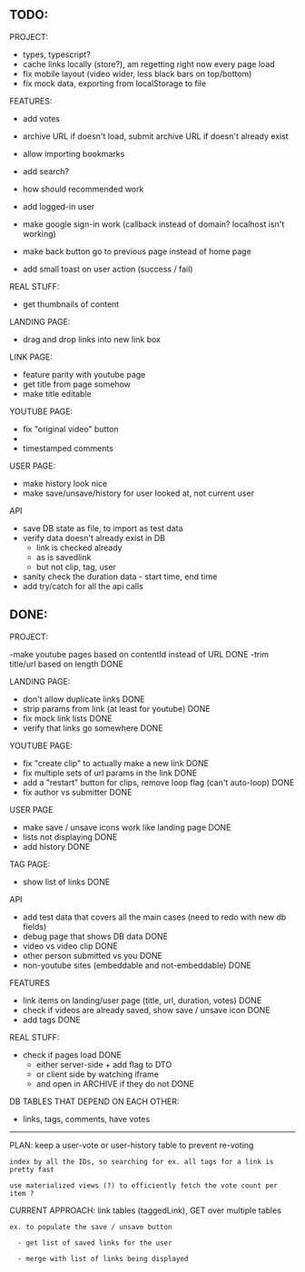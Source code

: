 TODO:
-------------
PROJECT:

- types, typescript?
- cache links locally (store?), am regetting right now every page load
- fix mobile layout (video wider, less black bars on top/bottom)
- fix mock data, exporting from localStorage to file

FEATURES:

- add votes
- archive URL if doesn't load, submit archive URL if doesn't already exist
- allow importing bookmarks
- add search?
- how should recommended work
- add logged-in user


- make google sign-in work (callback instead of domain? localhost isn't working)
- make back button go to previous page instead of home page

- add small toast on user action (success / fail)

REAL STUFF:
- get thumbnails of content


LANDING PAGE:
- drag and drop links into new link box


LINK PAGE:
- feature parity with youtube page
- get title from page somehow
- make title editable

YOUTUBE PAGE:
- fix "original video" button
- 
- timestamped comments

USER PAGE: 
- make history look nice
- make save/unsave/history for user looked at, not current user

API
- save DB state as file, to import as test data
- verify data doesn't already exist in DB 
  - link is checked already
  - as is savedlink
  - but not clip, tag, user
- sanity check the duration data - start time, end time
- add try/catch for all the api calls


DONE:
-----------

PROJECT:

-make youtube pages based on contentId instead of URL DONE
-trim title/url based on length DONE

LANDING PAGE:

- don't allow duplicate links DONE
- strip params from link (at least for youtube) DONE
- fix mock link lists DONE
- verify that links go somewhere DONE


YOUTUBE PAGE:
- fix "create clip" to actually make a new link DONE
- fix multiple sets of url params in the link DONE
- add a "restart" button for clips, remove loop flag (can't auto-loop) DONE
- fix author vs submitter DONE


USER PAGE
- make save / unsave icons work like landing page DONE
- lists not displaying DONE
- add history DONE

TAG PAGE:
  - show list of links DONE

API
- add test data that covers all the main cases (need to redo with new db fields)
- debug page that shows DB data DONE
- video vs video clip DONE
- other person submitted vs you DONE
- non-youtube sites (embeddable and not-embeddable) DONE


FEATURES
- link items on landing/user page (title, url, duration, votes) DONE
- check if videos are already saved, show save / unsave icon DONE
- add tags DONE


REAL STUFF:
- check if pages load DONE
  - either server-side + add flag to DTO
  - or client side by watching iframe
  - and open in ARCHIVE if they do not DONE 



DB TABLES THAT DEPEND ON EACH OTHER:

- links, tags, comments, have votes
------------------------------------
  PLAN:
    keep a user-vote or user-history table to prevent re-voting

    index by all the IDs, so searching for ex. all tags for a link is pretty fast

    use materialized views (?) to efficiently fetch the vote count per item ?


  CURRENT APPROACH:
    link tables (taggedLink), GET over multiple tables

    ex. to populate the save / unsave button

      - get list of saved links for the user

      - merge with list of links being displayed


    

  
